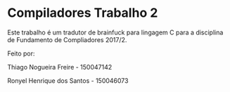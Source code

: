 # Compiladores Trabalho 2

Este trabalho é um tradutor de brainfuck para lingagem C para a disciplina de Fundamento de Compliadores 2017/2.

Feito por:

Thiago Nogueira Freire     -  150047142

Ronyel Henrique dos Santos -  150046073
